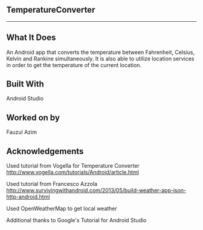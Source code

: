 TemperatureConverter
--------------------
--------------------

What It Does
------------
An Android app that converts the temperature between Fahrenheit, Celsius, Kelvin and Rankine simultaneously. 
It is also able to utilize location services in order to get the temperature of the current location.

Built With
----------
Android Studio

Worked on by
------------
Fauzul Azim

Acknowledgements
----------------
Used tutorial from Vogella for Temperature Converter
http://www.vogella.com/tutorials/Android/article.html

Used tutorial from Francesco Azzola
http://www.survivingwithandroid.com/2013/05/build-weather-app-json-http-android.html

Used OpenWeatherMap to get local weather

Additional thanks to Google's Tutorial for Android Studio
